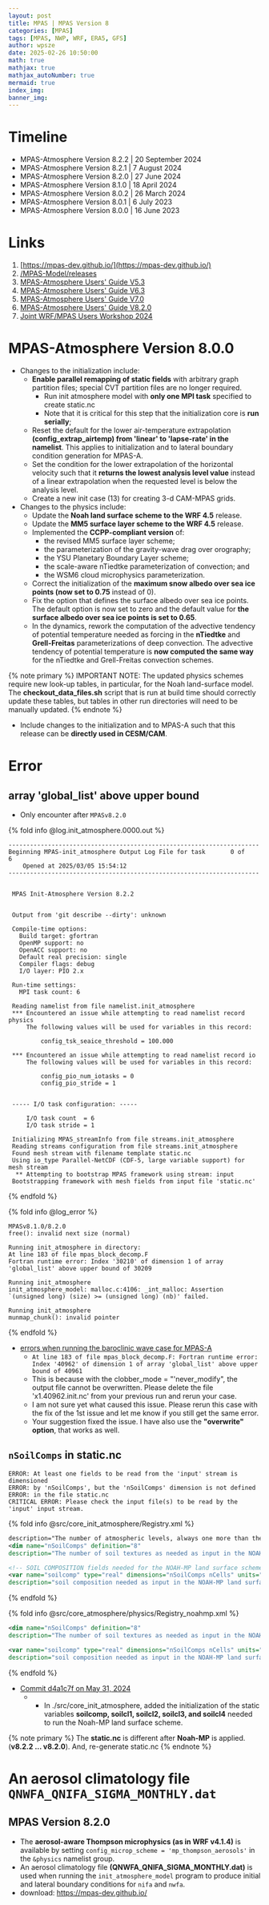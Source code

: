 ```yaml
---
layout: post
title: MPAS | MPAS Version 8
categories: [MPAS]
tags: [MPAS, NWP, WRF, ERA5, GFS]
author: wpsze
date: 2025-02-26 10:50:00
math: true
mathjax: true
mathjax_autoNumber: true
mermaid: true
index_img: 
banner_img: 
---
```


# Timeline

- MPAS-Atmosphere Version 8.2.2 | 20 September 2024
- MPAS-Atmosphere Version 8.2.1 | 7 August 2024
- MPAS-Atmosphere Version 8.2.0 | 27 June 2024
- MPAS-Atmosphere Version 8.1.0 | 18 April 2024
- MPAS-Atmosphere Version 8.0.2 | 26 March 2024
- MPAS-Atmosphere Version 8.0.1 | 6 July 2023
- MPAS-Atmosphere Version 8.0.0 | 16 June 2023

# Links

1. [https://mpas-dev.github.io/](https://mpas-dev.github.io/)
2. [/MPAS-Model/releases](https://github.com/MPAS-Dev/MPAS-Model/releases)
3. [MPAS-Atmosphere Users' Guide V5.3](https://www2.mmm.ucar.edu/projects/mpas/mpas_atmosphere_users_guide_5.3.pdf)
4. [MPAS-Atmosphere Users' Guide V6.3](https://www2.mmm.ucar.edu/projects/mpas/mpas_atmosphere_users_guide_6.3.pdf)
5. [MPAS-Atmosphere Users' Guide V7.0](https://www2.mmm.ucar.edu/projects/mpas/mpas_atmosphere_users_guide_7.0.pdf)
6. [MPAS-Atmosphere Users' Guide V8.2.0](https://www2.mmm.ucar.edu/projects/mpas/mpas_atmosphere_users_guide_8.2.0.pdf)
7. [Joint WRF/MPAS Users Workshop 2024](https://www.mmm.ucar.edu/events/133129/agenda)

# MPAS-Atmosphere Version 8.0.0

- Changes to the initialization include:
  - **Enable parallel remapping of static fields** with arbitrary graph partition files; special CVT partition files are no longer required.  
    - Run init atmosphere model with **only one MPI task** specified to create static.nc
    - Note that it is critical for this step that the initialization core is **run serially**;
  - Reset the default for the lower air-temperature extrapolation **(config_extrap_airtemp) from 'linear' to 'lapse-rate' in the namelist**. This applies to initialization and to lateral boundary condition generation for MPAS-A.
  - Set the condition for the lower extrapolation of the horizontal velocity such that it **returns the lowest analysis level value** instead of a linear extrapolation when the requested level is below the analysis level.
  - Create a new init case (13) for creating 3-d CAM-MPAS grids.
- Changes to the physics include:
  - Update the **Noah land surface scheme to the WRF 4.5** release.
  - Update the **MM5 surface layer scheme to the WRF 4.5** release.
  - Implemented the **CCPP-compliant version** of:
    - the revised MM5 surface layer scheme;
    - the parameterization of the gravity-wave drag over orography;
    - the YSU Planetary Boundary Layer scheme;
    - the scale-aware nTiedtke parameterization of convection; and
    - the WSM6 cloud microphysics parameterization.
  - Correct the initialization of the **maximum snow albedo over sea ice points (now set to 0.75** instead of 0).
  - Fix the option that defines the surface albedo over sea ice points. The default option is now set to zero and the default value for **the surface albedo over sea ice points is set to 0.65**.
  - In the dynamics, rework the computation of the advective tendency of potential temperature needed as forcing in the **nTiedtke** and **Grell-Freitas** parameterizations of deep convection. The advective tendency of potential temperature is **now computed the same way** for the nTiedtke and Grell-Freitas convection schemes.

{% note primary %}
IMPORTANT NOTE: The updated physics schemes require new look-up tables, in particular, for the Noah land-surface model. The **checkout_data_files.sh** script that is run at build time should correctly update these tables, but tables in other run directories will need to be manually updated.
{% endnote %}

- Include changes to the initialization and to MPAS-A such that this release can be **directly used in CESM/CAM**.

# Error

## array 'global_list' above upper bound 

- Only encounter after `MPASv8.2.0`

{% fold info @log.init_atmosphere.0000.out %}
```log
----------------------------------------------------------------------
Beginning MPAS-init_atmosphere Output Log File for task       0 of       6
    Opened at 2025/03/05 15:54:12
----------------------------------------------------------------------

 
 MPAS Init-Atmosphere Version 8.2.2
 
 
 Output from 'git describe --dirty': unknown
 
 Compile-time options:
   Build target: gfortran
   OpenMP support: no
   OpenACC support: no
   Default real precision: single
   Compiler flags: debug
   I/O layer: PIO 2.x
 
 Run-time settings:
   MPI task count: 6
 
 Reading namelist from file namelist.init_atmosphere
 *** Encountered an issue while attempting to read namelist record physics
     The following values will be used for variables in this record:
 
         config_tsk_seaice_threshold = 100.000
 
 *** Encountered an issue while attempting to read namelist record io
     The following values will be used for variables in this record:
 
         config_pio_num_iotasks = 0
         config_pio_stride = 1
 
 
 ----- I/O task configuration: -----
 
     I/O task count  = 6
     I/O task stride = 1
 
 Initializing MPAS_streamInfo from file streams.init_atmosphere
 Reading streams configuration from file streams.init_atmosphere
 Found mesh stream with filename template static.nc
 Using io_type Parallel-NetCDF (CDF-5, large variable support) for mesh stream
  ** Attempting to bootstrap MPAS framework using stream: input
 Bootstrapping framework with mesh fields from input file 'static.nc'
```
{% endfold %}

{% fold info @log_error %}
```log
MPASv8.1.0/8.2.0
free(): invalid next size (normal)

Running init_atmosphere in directory: 
At line 183 of file mpas_block_decomp.F
Fortran runtime error: Index '30210' of dimension 1 of array 'global_list' above upper bound of 30209

Running init_atmosphere
init_atmosphere_model: malloc.c:4106: _int_malloc: Assertion `(unsigned long) (size) >= (unsigned long) (nb)' failed.

Running init_atmosphere
munmap_chunk(): invalid pointer
```
{% endfold %}

- [errors when running the baroclinic wave case for MPAS-A](https://forum.mmm.ucar.edu/threads/errors-when-running-the-baroclinic-wave-case-for-mpas-a.17200/)
  - `At line 183 of file mpas_block_decomp.F: Fortran runtime error: Index '40962' of dimension 1 of array 'global_list' above upper bound of 40961`
  - This is because with the clobber_mode = "'never_modify", the output file cannot be overwritten. Please delete the file 'x1.40962.init.nc' from your previous run and rerun your case.
  - I am not sure yet what caused this issue. Please rerun this case with the fix of the 1st issue and let me know if you still get the same error.
  - Your suggestion fixed the issue. I have also use the **"overwrite" option**, that works as well.
  
## `nSoilComps` in static.nc

```log
ERROR: At least one fields to be read from the 'input' stream is dimensioned
ERROR: by 'nSoilComps', but the 'nSoilComps' dimension is not defined
ERROR: in the file static.nc
CRITICAL ERROR: Please check the input file(s) to be read by the 'input' input stream.
```

{% fold info @src/core_init_atmosphere/Registry.xml %}
```src/core_init_atmosphere/Registry.xml
description="The number of atmospheric levels, always one more than the number of layers"/>
<dim name="nSoilComps" definition="8"
description="The number of soil textures as needed as input in the NOAH-MP land surface model"/>

<!-- SOIL COMPOSITION fields needed for the NOAH-MP land surface scheme -->
<var name="soilcomp" type="real" dimensions="nSoilComps nCells" units="percent"
description="soil composition needed as input in the NOAH-MP land surface model"/>
```
{% endfold %}

{% fold info @src/core_atmosphere/physics/Registry_noahmp.xml %}
```src/core_atmosphere/physics/Registry_noahmp.xml
<dim name="nSoilComps" definition="8"
description="The number of soil textures as needed as input in the NOAH-MP land surface model"/>

<var name="soilcomp" type="real" dimensions="nSoilComps nCells" units="unitless"
description="soil composition needed as input in the NOAH-MP land surface model"
```
{% endfold %}

- [Commit d4a1c7f on May 31, 2024](https://github.com/MPAS-Dev/MPAS-Model/commit/d4a1c7f57288c6fff287a914fb98135aca391467)
  - * In ./src/core_init_atmosphere, added the initialization of the static variables **soilcomp, soilcl1, soilcl2, soilcl3, and soilcl4** needed to run the Noah-MP land surface scheme.

{% note primary %}
The **static.nc** is different after **Noah-MP** is applied. (**v8.2.2 ... v8.2.0**). And, re-generate static.nc
{% endnote %}

# An aerosol climatology file `QNWFA_QNIFA_SIGMA_MONTHLY.dat`

## MPAS Version 8.2.0

- The **aerosol-aware Thompson microphysics (as in WRF v4.1.4)** is available by setting `config_microp_scheme = 'mp_thompson_aerosols'` in the `&physics` namelist group.
- An aerosol climatology file **(QNWFA_QNIFA_SIGMA_MONTHLY.dat)** is used when running the `init_atmosphere_model` program to produce initial and lateral boundary conditions for `nifa` and `nwfa`.
- download: <https://mpas-dev.github.io/>
